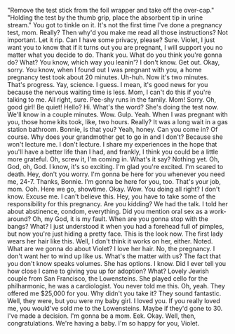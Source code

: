 "Remove the test stick from the foil wrapper and take off the over-cap."
"Holding the test by the thumb grip, place the absorbent tip in urine stream."
You got to tinkle on it.
It's not the first time I've done a pregnancy test, mom.
Really? Then why'd you make me read all those instructions? Not important. Let it rip.
Can I have some privacy, please?
Sure. Violet, I just want you to know that if it turns out you are pregnant, I will support you no matter what you decide to do.
Thank you. What do you think you're gonna do?
What?
You know, which way you leanin'?
I don't know. Get out.
Okay, sorry. You know, when I found out I was pregnant with you, a home pregnancy test took about 20 minutes.
Uh-huh.
Now it's two minutes. That's progress. Yay, science.
I guess.
I mean, it's good news for you because the nervous waiting time is less.
Mom, I can't do this if you're talking to me.
All right, sure.
Pee-shy runs in the family.
Mom!
Sorry. Oh, good girl!
Be quiet!
Hello?
Hi.
What's the word?
She's doing the test now. We'll know in a couple minutes.
Wow. Gulp.
Yeah.
When I was pregnant with you, those home kits took, like, two hours.
Really?
It was a long wait in a gas station bathroom.
Bonnie, is that you?
Yeah, honey.
Can you come in?
Of course.
Why does your grandmother get to go in and I don't?
Because she won't lecture me.
I don't lecture. I share my experiences in the hope that you'll have a better life than I had, and frankly, I think you could be a little more grateful. Oh, screw it, I'm coming in.
What's it say?
Nothing yet.
Oh, God, oh, God.
I know, it's so exciting.
I'm glad you're excited. I'm scared to death.
Hey, don't you worry. I'm gonna be here for you whenever you need me, 24-7.
Thanks, Bonnie.
I'm gonna be here for you, too.
That's your job, mom.
Ooh. Here we go, showtime.
Okay. Wow. You doing all right?
I don't know. Excuse me.
I can't believe this.
Hey, you have to take some of the responsibility for this pregnancy.
Are you kidding? We had the talk. I told her about abstinence, cоndоm, everything.
Did you mention oral sеx as a work-around?
Oh, my God, it is my fault.
When are you gonna stop with the bangs?
What? I just understood it when you had a forehead full of pimples, but now you're just hiding a pretty face.
This is the look now. The first lady wears her hair like this.
Well, I don't think it works on her, either.
Noted. What are we gonna do about Violet?
I love her hair.
No, the pregnancy. I don't want her to wind up like us.
What's the matter with us?
The fact that you don't know speaks volumes.
She has options. I know. Did I ever tell you how close I came to giving you up for adoption?
What?
Lovely Jewish couple from San Francisco, the Lowensteins. She played cello for the philharmonic, he was a cardiologist.
You never told me this.
Oh, yeah. They offered me $25,000 for you.
Why didn't you take it? They sound fantastic.
Well, they were, but you were my baby girl. I loved you.
If you really loved me, you would've sold me to the Lowensteins.
Maybe if they'd gone to 30.
I've made a decision. I'm gonna be a mom.
Eek.
Okay. Well, then, congratulations. We're having a baby.
I'm so happy for you, Violet.
